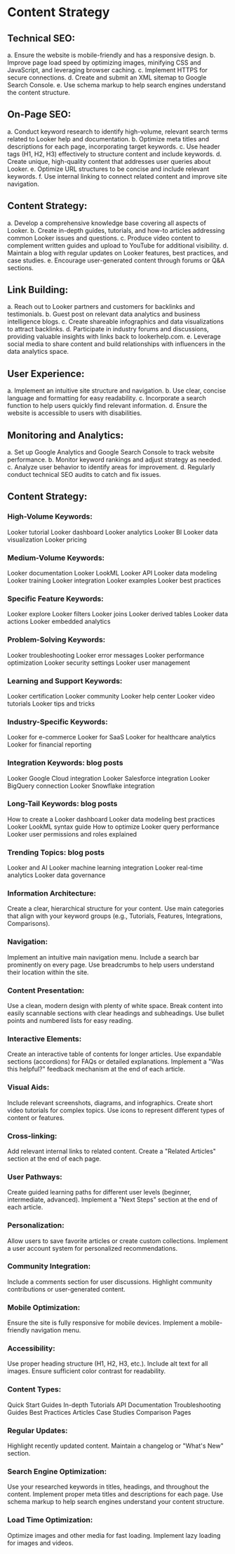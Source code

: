 # Content Strategy

## Technical SEO: 
a. Ensure the website is mobile-friendly and has a responsive design. 
b. Improve page load speed by optimizing images, minifying CSS and JavaScript, and leveraging browser caching. 
c. Implement HTTPS for secure connections. 
d. Create and submit an XML sitemap to Google Search Console. 
e. Use schema markup to help search engines understand the content structure.

## On-Page SEO: 
a. Conduct keyword research to identify high-volume, relevant search terms related to Looker help and documentation. 
b. Optimize meta titles and descriptions for each page, incorporating target keywords. 
c. Use header tags (H1, H2, H3) effectively to structure content and include keywords. 
d. Create unique, high-quality content that addresses user queries about Looker.
e. Optimize URL structures to be concise and include relevant keywords. 
f. Use internal linking to connect related content and improve site navigation.

## Content Strategy: 
a. Develop a comprehensive knowledge base covering all aspects of Looker. 
b. Create in-depth guides, tutorials, and how-to articles addressing common Looker issues and questions. 
c. Produce video content to complement written guides and upload to YouTube for additional visibility. 
d. Maintain a blog with regular updates on Looker features, best practices, and case studies. 
e. Encourage user-generated content through forums or Q&A sections.

## Link Building: 
a. Reach out to Looker partners and customers for backlinks and testimonials. 
b. Guest post on relevant data analytics and business intelligence blogs. 
c. Create shareable infographics and data visualizations to attract backlinks. 
d. Participate in industry forums and discussions, providing valuable insights with links back to lookerhelp.com. 
e. Leverage social media to share content and build relationships with influencers in the data analytics space.

## User Experience: 
a. Implement an intuitive site structure and navigation. 
b. Use clear, concise language and formatting for easy readability. 
c. Incorporate a search function to help users quickly find relevant information. 
d. Ensure the website is accessible to users with disabilities.

## Monitoring and Analytics: 
a. Set up Google Analytics and Google Search Console to track website performance. 
b. Monitor keyword rankings and adjust strategy as needed. 
c. Analyze user behavior to identify areas for improvement. 
d. Regularly conduct technical SEO audits to catch and fix issues.

## Content Strategy:
### High-Volume Keywords:
Looker tutorial
Looker dashboard
Looker analytics
Looker BI
Looker data visualization
Looker pricing

### Medium-Volume Keywords:
Looker documentation
Looker LookML
Looker API
Looker data modeling
Looker training
Looker integration
Looker examples
Looker best practices

### Specific Feature Keywords:
Looker explore
Looker filters
Looker joins
Looker derived tables
Looker data actions
Looker embedded analytics

### Problem-Solving Keywords:
Looker troubleshooting
Looker error messages
Looker performance optimization
Looker security settings
Looker user management

### Learning and Support Keywords:
Looker certification
Looker community
Looker help center
Looker video tutorials
Looker tips and tricks

### Industry-Specific Keywords:
Looker for e-commerce
Looker for SaaS
Looker for healthcare analytics
Looker for financial reporting

### Integration Keywords: blog posts
Looker Google Cloud integration
Looker Salesforce integration
Looker BigQuery connection
Looker Snowflake integration

### Long-Tail Keywords: blog posts
How to create a Looker dashboard
Looker data modeling best practices
Looker LookML syntax guide
How to optimize Looker query performance
Looker user permissions and roles explained

### Trending Topics: blog posts
Looker and AI
Looker machine learning integration
Looker real-time analytics
Looker data governance

###  Information Architecture:
Create a clear, hierarchical structure for your content.
Use main categories that align with your keyword groups (e.g., Tutorials, Features, Integrations, Comparisons).

### Navigation:
Implement an intuitive main navigation menu.
Include a search bar prominently on every page.
Use breadcrumbs to help users understand their location within the site.

### Content Presentation:
Use a clean, modern design with plenty of white space.
Break content into easily scannable sections with clear headings and subheadings.
Use bullet points and numbered lists for easy reading.

### Interactive Elements:
Create an interactive table of contents for longer articles.
Use expandable sections (accordions) for FAQs or detailed explanations.
Implement a "Was this helpful?" feedback mechanism at the end of each article.

### Visual Aids:
Include relevant screenshots, diagrams, and infographics.
Create short video tutorials for complex topics.
Use icons to represent different types of content or features.

### Cross-linking:
Add relevant internal links to related content.
Create a "Related Articles" section at the end of each page.

### User Pathways:
Create guided learning paths for different user levels (beginner, intermediate, advanced).
Implement a "Next Steps" section at the end of each article.

### Personalization:
Allow users to save favorite articles or create custom collections.
Implement a user account system for personalized recommendations.

### Community Integration:
Include a comments section for user discussions.
Highlight community contributions or user-generated content.

### Mobile Optimization:
Ensure the site is fully responsive for mobile devices.
Implement a mobile-friendly navigation menu.

### Accessibility:
Use proper heading structure (H1, H2, H3, etc.).
Include alt text for all images.
Ensure sufficient color contrast for readability.

### Content Types:
Quick Start Guides
In-depth Tutorials
API Documentation
Troubleshooting Guides
Best Practices Articles
Case Studies
Comparison Pages

### Regular Updates:
Highlight recently updated content.
Maintain a changelog or "What's New" section.

### Search Engine Optimization:
Use your researched keywords in titles, headings, and throughout the content.
Implement proper meta titles and descriptions for each page.
Use schema markup to help search engines understand your content structure.

### Load Time Optimization:
Optimize images and other media for fast loading.
Implement lazy loading for images and videos.


